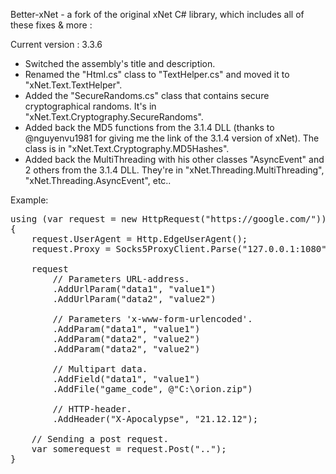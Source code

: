 Better-xNet - a fork of the original xNet C# library, which includes all of these fixes & more :

Current version : 3.3.6
- Switched the assembly's title and description.
- Renamed the "Html.cs" class to "TextHelper.cs" and moved it to "xNet.Text.TextHelper".
- Added the "SecureRandoms.cs" class that contains secure cryptographical randoms. It's in "xNet.Text.Cryptography.SecureRandoms".
- Added back the MD5 functions from the 3.1.4 DLL (thanks to @nguyenvu1981 for giving me the link of the 3.1.4 version of xNet). The class is in "xNet.Text.Cryptography.MD5Hashes".
- Added back the MultiThreading with his other classes "AsyncEvent" and 2 others from the 3.1.4 DLL. They're in "xNet.Threading.MultiThreading", "xNet.Threading.AsyncEvent", etc..

Example:
<pre>
using (var request = new HttpRequest("https://google.com/"))
{
    request.UserAgent = Http.EdgeUserAgent();
	request.Proxy = Socks5ProxyClient.Parse("127.0.0.1:1080");

    request
        // Parameters URL-address.
        .AddUrlParam("data1", "value1")
        .AddUrlParam("data2", "value2")

        // Parameters 'x-www-form-urlencoded'.
        .AddParam("data1", "value1")
        .AddParam("data2", "value2")
        .AddParam("data2", "value2")

        // Multipart data.
        .AddField("data1", "value1")
        .AddFile("game_code", @"C:\orion.zip")

        // HTTP-header.
        .AddHeader("X-Apocalypse", "21.12.12");
		
    // Sending a post request.
    var somerequest = request.Post("..");
}
</pre>
